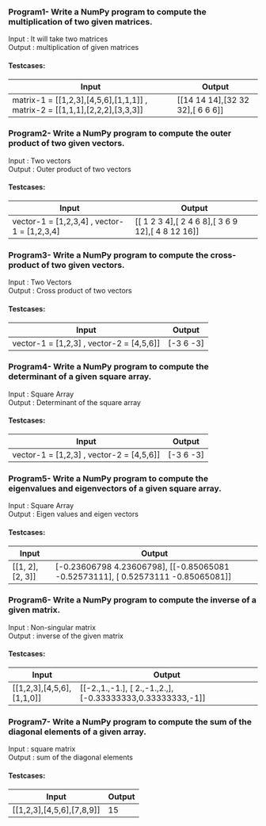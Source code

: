 ### Program1- Write a NumPy program to compute the multiplication of two given matrices.

Input : It will take two matrices<br>
Output : multiplication of given matrices

#### Testcases:

| Input | Output |
| ----- | ------ |
| matrix-1 = [[1,2,3],[4,5,6],[1,1,1]] , matrix-2 = [[1,1,1],[2,2,2],[3,3,3]] | [[14 14 14],[32 32 32],[ 6  6  6]] |


### Program2- Write a NumPy program to compute the outer product of two given vectors.

Input : Two vectors<br>
Output : Outer product of two vectors

#### Testcases:

| Input | Output |
| ----- | ------ |
| vector-1 = [1,2,3,4] , vector-1 = [1,2,3,4] | [[ 1  2  3  4],[ 2  4  6  8],[ 3  6  9 12],[ 4  8 12 16]] |

### Program3- Write a NumPy program to compute the cross-product of two given vectors.

Input : Two Vectors<br>
Output : Cross product of two vectors

#### Testcases:

| Input | Output |
| ----- | ------ |
| vector-1 = [1,2,3] , vector-2 = [4,5,6]] | [-3  6 -3] |

### Program4- Write a NumPy program to compute the determinant of a given square array.

Input : Square Array<br>
Output : Determinant of the square array

#### Testcases:

| Input | Output |
| ----- | ------ |
| vector-1 = [1,2,3] , vector-2 = [4,5,6]] | [-3  6 -3] |

### Program5- Write a NumPy program to compute the eigenvalues and eigenvectors of a given square array.
Input : Square Array<br>
Output : Eigen values and eigen vectors

#### Testcases:

| Input | Output |
| ----- | ------ |
| [[1, 2], [2, 3]] | [-0.23606798  4.23606798], [[-0.85065081 -0.52573111], [ 0.52573111 -0.85065081]] |


### Program6- Write a NumPy program to compute the inverse of a given matrix.

Input : Non-singular matrix<br>
Output : inverse of the given matrix
#### Testcases:

| Input | Output |
| ----- | ------ |
| [[1,2,3],[4,5,6],[1,1,0]] | [[-2.,1.,-1.], [ 2.,-1.,2.,], [-0.33333333,0.33333333,-1]] |


### Program7- Write a NumPy program to compute the sum of the diagonal elements of a given array.

Input : square matrix<br>
Output : sum of the diagonal elements

#### Testcases:

| Input | Output |
| ----- | ------ |
| [[1,2,3],[4,5,6],[7,8,9]] | 15 |